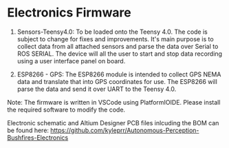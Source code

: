 # Electronics Firmware

1. Sensors-Teensy4.0: To be loaded onto the Teensy 4.0. The code is subject to change for fixes and improvements. It's main purpose is to collect data from all attached sensors and parse the data over Serial to ROS SERIAL. The device will all the user to start and stop data recording using a user interface panel on board.

2. ESP8266 - GPS: The ESP8266 module is intended to collect GPS NEMA data and translate that into GPS coordinates for use. The ESP8266 will parse the data and send it over UART to the Teensy 4.0. 

Note: The firmware is written in VSCode using PlatformIOIDE. Please install the required software to modify the code.

Electronic schematic and Altium Designer PCB files inlcuding the BOM can be found here: https://github.com/kyleprr/Autonomous-Perception-Bushfires-Electronics

